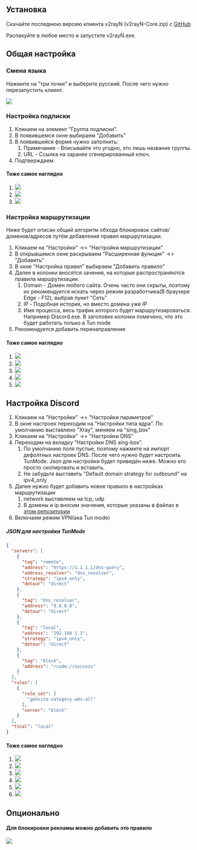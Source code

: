 ## Установка

Скачайте последнюю версию клиента v2rayN (v2rayN-Core.zip) с [GitHub](https://github.com/2dust/v2rayN/releases/tag/6.60)

Распакуйте в любое место и запустите v2rayN.exe.

## Общая настройка
### Смена языка

Нажмите на "три точки" и выберите русский. После чего нужно перезапустить клиент.

![](https://github.com/oreshkin75/discord_unblock/blob/main/v2rayN/media/v2ray_main_1.jpg)

### Настройка подписки

1. Кликаем на элемент "Группа подписки".
2. В появившемся окне выбираем "Добавить"
3. В появившейся форме нужно заполнить:
   1. Примечание - Вписывайте что угодно, это лишь название группы.
   2. URL - Ссылка на заранее сгенерированный ключ. 
4. Подтверждаем.

#### Тоже самое наглядно
1. ![](https://github.com/oreshkin75/discord_unblock/blob/main/v2rayN/media/v2ray_main_2.jpg)
2. ![](https://github.com/oreshkin75/discord_unblock/blob/main/v2rayN/media/v2ray_main_3.jpg)
3. ![](https://github.com/oreshkin75/discord_unblock/blob/main/v2rayN/media/v2ray_main_4.jpg)

### Настройка маршрутизации

Ниже будет описан общий алгоритм обхода блокировок сайтов/доменов/адресов путём добавления правил маршрутизации.

1. Кликаем на "Настройки" ->> "Настройки маршрутизации"
2. В открывшемся окне раскрываем "Расширенная функция" ->> "Добавить"
3. В окне "Настройка правил" выбираем "Добавить правило"
4. Далее в колонки вносятся зачения, на которые распространяются правила маршрутизации.
   1. Domain - Домен любого сайта. Очень часто они скрыты, поэтому их рекомендуется искать через режим разработчика(В браузере Edge - F12), выбрав пункт "Сеть"
   2. IP - Подобная история, но вместо домена уже IP
   3. Имя процесса, весь трафик которого будет маршрутизироваться. Например Discord.exe. В заголовке колонки помечено, что это будет работать только в Tun mode
5. Рекомендуется добавить перенаправления

#### Тоже самое наглядно

1. ![](https://github.com/oreshkin75/discord_unblock/blob/main/v2rayN/media/v2ray_main_5.jpg)
2. ![](https://github.com/oreshkin75/discord_unblock/blob/main/v2rayN/media/v2ray_main_6.jpg)
3. ![](https://github.com/oreshkin75/discord_unblock/blob/main/v2rayN/media/v2ray_main_7.jpg)
4. ![](https://github.com/oreshkin75/discord_unblock/blob/main/v2rayN/media/v2ray_main_8.jpg)
5. ![](https://github.com/oreshkin75/discord_unblock/blob/main/v2rayN/media/v2ray_main_9.jpg)
## Настройка Discord

1. Кликаем на "Настройки" ->> "Настройки параметров"
2. В окне настроек переходим на "Настройки типа ядра". По умолчанию выставлено "Xray", меняем на "sing_box"
3. Кликаем на "Настройки" ->> "Настройки DNS"
4. Переходим на вкладку "Настройки DNS sing-box". 
   1. По умолчанию поля пустые, поэтому нажмите на импорт дефолтных настроек DNS. После чего нужно будет настроить TunMode. Json для настройки будет приведён ниже. Можно его просто скопировать и вставить. 
   2. Не забудьте выставить "Default domain strategy for outbound" на ipv4_only
5. Далее нужно будет добавить новое правило в настройках маршрутизации
   1. network выставляем на tcp, udp
   2. В домены и ip вносим значения, которые указаны в файлах в [этом репозитории](https://github.com/GhostRooter0953/discord-voice-ips)
6. Включаем режим VPN(ака Tun mode)

##### JSON для настройки TunMode

```json
{
  "servers": [
    {
      "tag": "remote",
      "address": "https://1.1.1.1/dns-query",
      "address_resolver": "dns_resolver",
      "strategy": "ipv4_only",
      "detour": "direct"
    },
    {
      "tag": "dns_resolver",
      "address": "8.8.8.8",
      "detour": "direct"
    },
    {
      "tag": "local",
      "address": "192.168.1.1",
      "strategy": "ipv4_only",
      "detour": "direct"
    },
    {
      "tag": "block",
      "address": "rcode://success"
    }
  ],
  "rules": [
    {
      "rule_set": [
        "geosite-category-ads-all"
      ],
      "server": "block"
    }
  ],
  "final": "local"
}
```
#### Тоже самое наглядно

1. ![](https://github.com/oreshkin75/discord_unblock/blob/main/v2rayN/media/v2ray_discord_1.jpg)
2. ![](https://github.com/oreshkin75/discord_unblock/blob/main/v2rayN/media/v2ray_discord_2.jpg)
3. ![](https://github.com/oreshkin75/discord_unblock/blob/main/v2rayN/media/v2ray_discord_3.jpg)
4. ![](https://github.com/oreshkin75/discord_unblock/blob/main/v2rayN/media/v2ray_discord_4.jpg)
5. ![](https://github.com/oreshkin75/discord_unblock/blob/main/v2rayN/media/v2ray_discord_5.jpg)
6. ![](https://github.com/oreshkin75/discord_unblock/blob/main/v2rayN/media/v2ray_discord_6.jpg)
## Опционально

#### Для блокировки рекламы можно добавить это правило

![](https://github.com/oreshkin75/discord_unblock/blob/main/v2rayN/media/v2ray_additional_1.jpg)
